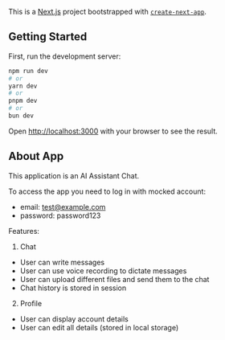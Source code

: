 This is a [Next.js](https://nextjs.org) project bootstrapped with [`create-next-app`](https://nextjs.org/docs/app/api-reference/cli/create-next-app).

## Getting Started

First, run the development server:

```bash
npm run dev
# or
yarn dev
# or
pnpm dev
# or
bun dev
```

Open [http://localhost:3000](http://localhost:3000) with your browser to see the result.

## About App

This application is an AI Assistant Chat.

To access the app you need to log in with mocked account:

- email: test@example.com
- password: password123

Features:

1. Chat

- User can write messages
- User can use voice recording to dictate messages
- User can upload different files and send them to the chat
- Chat history is stored in session

2. Profile

- User can display account details
- User can edit all details (stored in local storage)
